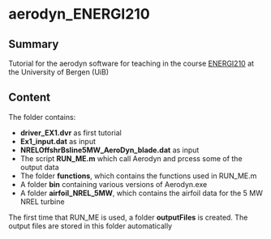 # aerodyn_ENERGI210


## Summary
Tutorial for the aerodyn software for teaching in the course [ENERGI210](https://www.uib.no/en/course/ENERGI210) at the University of Bergen (UiB)

## Content

The folder contains:
  - **driver_EX1.dvr** as first tutorial
  - **Ex1_input.dat** as input
  - **NRELOffshrBsline5MW_AeroDyn_blade.dat** as input
  - The script **RUN_ME.m** which call Aerodyn and prcess some of the output data
  - The folder **functions**, which contains the functions used in RUN_ME.m
  - A folder **bin** containing various versions of Aerodyn.exe
  - A folder **airfoil_NREL_5MW**, which contains the airfoil data for the 5 MW NREL turbine
  
  The first time that RUN_ME is used, a folder **outputFiles** is created. The output files are stored in this folder automatically
 
